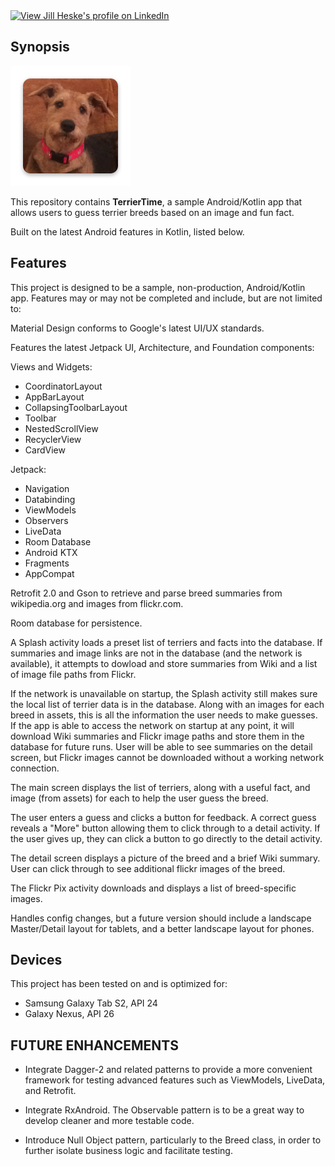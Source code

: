 <a href="https://www.linkedin.com/pub/jill-heske/13/836/635">
                <img src="https://static.licdn.com/scds/common/u/img/webpromo/btn_viewmy_160x33.png" width="160" height="33" border="0" alt="View Jill Heske's profile on LinkedIn"></a>
                
               
## Synopsis

![TerrierTime icon](https://github.com/jheske/TerrierTime/blob/master/app/src/main/res/mipmap-xxxhdpi/ic_launcher.png?raw=true)

This repository contains **TerrierTime**, a sample Android/Kotlin app that allows users to guess terrier breeds based on an image and fun fact.

Built on the latest Android features in Kotlin, listed below.

## Features

This project is designed to be a sample, non-production, Android/Kotlin app. Features may or may not be completed and include, but are not limited to:

Material Design conforms to Google's latest UI/UX standards. 

Features the latest Jetpack UI, Architecture, and Foundation components:

Views and Widgets:

* CoordinatorLayout
* AppBarLayout
* CollapsingToolbarLayout
* Toolbar
* NestedScrollView
* RecyclerView
* CardView

Jetpack:

* Navigation
* Databinding
* ViewModels
* Observers
* LiveData
* Room Database
* Android KTX
* Fragments
* AppCompat


Retrofit 2.0 and Gson to retrieve and parse breed summaries from wikipedia.org and images from flickr.com.

Room database for persistence.

A Splash activity loads a preset list of terriers and facts into the database.  If summaries and image links are not in the database (and the network is available), it attempts to dowload and store summaries from Wiki and a list of image file paths from Flickr.

If the network is unavailable on startup, the Splash activity still makes sure the local list of terrier data is in the database.  Along with an images for each breed in assets, this is all the information the user needs to make guesses.  If the app is able to access the network on startup at any point, it will download Wiki summaries and Flickr image paths and store them in the database for future runs.  User will be able to see summaries on the detail screen, but Flickr images cannot be downloaded without a working network connection. 

The main screen displays the list of terriers, along with a useful fact, and image (from assets) for each to help the user guess the breed.  

The user enters a guess and clicks a button for feedback.  A correct guess reveals a "More" button allowing them to click through to a detail activity.  If the user gives up, they can click a button to go directly to the detail activity.

The detail screen displays a picture of the breed and a brief Wiki summary.  User can click through to see additional flickr images of the breed. 

The Flickr Pix activity downloads and displays a list of breed-specific images.

Handles config changes, but a future version should include a landscape Master/Detail layout for tablets, and a better landscape layout for phones.


## Devices

This project has been tested on and is optimized for:

* Samsung Galaxy Tab S2, API 24
* Galaxy Nexus, API 26

## FUTURE ENHANCEMENTS

* Integrate Dagger-2 and related patterns to provide a more convenient framework for testing advanced features such as ViewModels, LiveData, and Retrofit.

* Integrate RxAndroid. The Observable pattern is to be a great way to develop cleaner and more testable code.

* Introduce Null Object pattern, particularly to the Breed class, in order to further isolate business logic and facilitate testing.   












